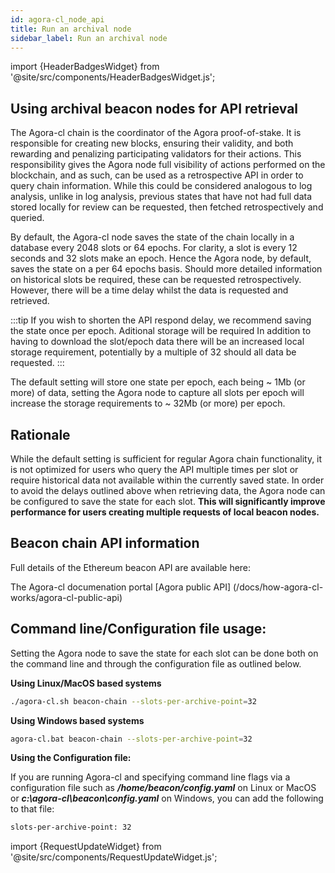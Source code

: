 ```yaml
---
id: agora-cl_node_api
title: Run an archival node
sidebar_label: Run an archival node
---
```


import {HeaderBadgesWidget} from '@site/src/components/HeaderBadgesWidget.js';

<HeaderBadgesWidget />

## Using archival beacon nodes for API retrieval

The Agora-cl chain is the coordinator of the Agora proof-of-stake. It is responsible for creating new blocks, ensuring their validity, and both rewarding and penalizing participating validators for their actions. This responsibility gives the Agora node full visibility of actions performed on the blockchain, and as such, can be used as a retrospective API in order to query chain information. While this could be considered analogous to log analysis, unlike in log analysis, previous states that have not had full data stored locally for review can be requested, then fetched retrospectively and queried.

By default, the Agora-cl node saves the state of the chain locally in a database every 2048 slots or 64 epochs. For clarity, a slot is every 12 seconds and 32 slots make an epoch. Hence the Agora node, by default, saves the state on a per 64 epochs basis. Should more detailed information on historical slots be required, these can be requested retrospectively. However, there will be a time delay whilst the data is requested and retrieved.

:::tip If you wish to shorten the API respond delay, we recommend saving the state once per epoch. Aditional storage will be required
In addition to having to download the slot/epoch data there will be an increased local storage requirement, potentially by a multiple of 32 should all data be requested.
:::

The default setting will store one state per epoch, each being ~ 1Mb (or more) of data, setting the Agora node to capture all slots per epoch will increase the storage requirements to ~ 32Mb (or more) per epoch.

## Rationale

While the default setting is sufficient for regular Agora chain functionality, it is not optimized for users who query the API multiple times per slot or require historical data not available within the currently saved state. In order to avoid the delays outlined above when retrieving data, the Agora node can be configured to save the state for each slot. **This will significantly improve performance for users creating multiple requests of local beacon nodes.**

## Beacon chain API information

Full details of the Ethereum beacon API are available here:

The Agora-cl documenation portal [Agora public API] (/docs/how-agora-cl-works/agora-cl-public-api)

## Command line/Configuration file usage:

Setting the Agora node to save the state for each slot can be done both on the command line and through the configuration file as outlined below.


**Using Linux/MacOS based systems**

```sh
./agora-cl.sh beacon-chain --slots-per-archive-point=32
```

**Using Windows based systems**

```sh
agora-cl.bat beacon-chain --slots-per-archive-point=32
```
**Using the Configuration file:**

If you are running Agora-cl and specifying command line flags via a configuration file such as ***/home/beacon/config.yaml*** on Linux or MacOS or ***c:\agora-cl\beacon\config.yaml*** on Windows, you can add the following to that file:

```sh
slots-per-archive-point: 32
```

import {RequestUpdateWidget} from '@site/src/components/RequestUpdateWidget.js';

<RequestUpdateWidget />
